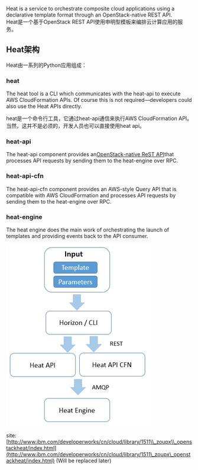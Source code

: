 Heat is a service to orchestrate composite cloud applications using a declarative template format through an OpenStack-native REST API.  
Heat是一个基于OpenStack REST API使用申明型模板来编排云计算应用的服务。

## Heat架构

Heat由一系列的Python应用组成：

### heat 

The heat tool is a CLI which communicates with the heat-api to execute AWS CloudFormation APIs. Of course this is not required—developers could also use the Heat APIs directly.

heat是一个命令行工具，它通过heat-api通信来执行AWS CloudFormation API。当然，这并不是必须的，开发人员也可以直接使用heat api。

### heat-api

The heat-api component provides an[OpenStack-native ReST API](http://developer.openstack.org/api-ref-orchestration-v1.html)that processes API requests by sending them to the heat-engine over RPC.

### heat-api-cfn

The heat-api-cfn component provides an AWS-style Query API that is compatible with AWS CloudFormation and processes API requests by sending them to the heat-engine over RPC.

### heat-engine

The heat engine does the main work of orchestrating the launch of templates and providing events back to the API consumer.

![](/assets/heat_architect.png)

site: [http://www.ibm.com/developerworks/cn/cloud/library/1511\\_zoupx\\_openstackheat/index.html](http://www.ibm.com/developerworks/cn/cloud/library/1511\_zoupx\_openstackheat/index.html) \(Will be replaced later\)


